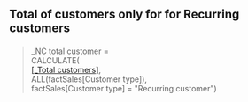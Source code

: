 <h2><p>Total of customers only for for Recurring customers</p></h2>

>_NC total customer = <br>
>CALCULATE(<br>
>    [[_Total customers]](/Measures/Overall/_Total%20customers.md),<br>
>    ALL(factSales[Customer type]),<br>
>    factSales[Customer type] = "Recurring customer")